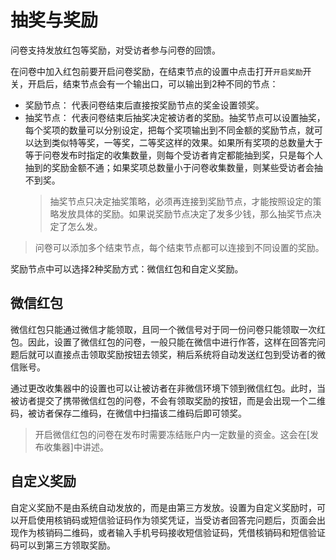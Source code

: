 # 抽奖与奖励

问卷支持发放红包等奖励，对受访者参与问卷的回馈。

在问卷中加入红包前要开启问卷奖励，在结束节点的设置中点击打开`开启奖励`开关，开启后，结束节点会有一个输出口，可以输出到2种不同的节点：
+ 奖励节点：
代表问卷结束后直接按奖励节点的奖金设置领奖。
+ 抽奖节点：
代表问卷结束后抽奖决定被访者的奖励。抽奖节点可以设置抽奖，每个奖项的数量可以分别设定，把每个奖项输出到不同金额的奖励节点，就可以达到类似特等奖，一等奖，二等奖这样的效果。如果所有奖项的总数量大于等于问卷发布时指定的收集数量，则每个受访者肯定都能抽到奖，只是每个人抽到的奖励金额不通；如果奖项总数量小于问卷收集数量，则某些受访者会抽不到奖。
  > 抽奖节点只决定抽奖策略，必须再连接到奖励节点，才能按照设定的策略发放具体的奖励。如果说奖励节点决定了发多少钱，那么抽奖节点决定了怎么发。
> 问卷可以添加多个结束节点，每个结束节点都可以连接到不同设置的奖励。

奖励节点中可以选择2种奖励方式：微信红包和自定义奖励。

## 微信红包
微信红包只能通过微信才能领取，且同一个微信号对于同一份问卷只能领取一次红包。因此，设置了微信红包的问卷，一般只能在微信中进行作答，这样在回答完问题后就可以直接点击领取奖励按钮去领奖，稍后系统将自动发送红包到受访者的微信账号。

通过更改收集器中的设置也可以让被访者在非微信环境下领到微信红包。此时，当被访者提交了携带微信红包的问卷，不会有领取奖励的按钮，而是会出现一个二维码，被访者保存二维码，在微信中扫描该二维码后即可领奖。

> 开启微信红包的问卷在发布时需要冻结账户内一定数量的资金。这会在[发布收集器]中讲述。

## 自定义奖励
自定义奖励不是由系统自动发放的，而是由第三方发放。设置为自定义奖励时，可以开启使用核销码或短信验证码作为领奖凭证，当受访者回答完问题后，页面会出现作为核销码二维码，或者输入手机号码接收短信验证码，凭借核销码和短信验证码可以到第三方领取奖励。
